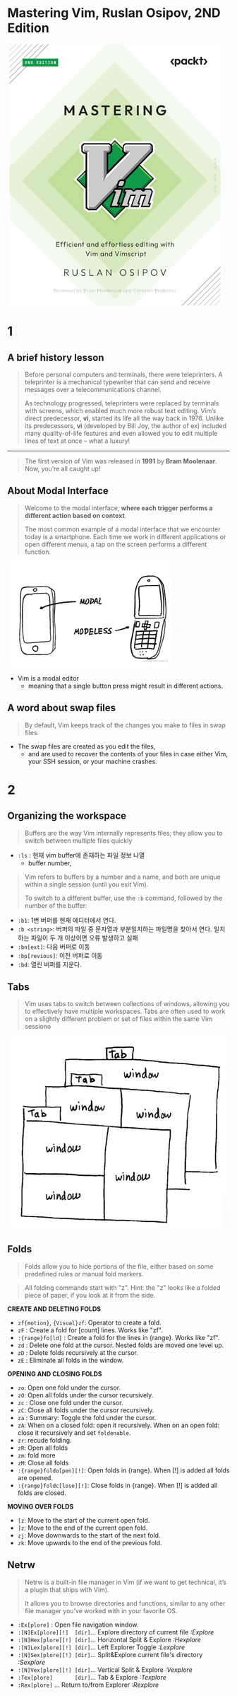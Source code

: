 # Mastering Vim, Ruslan Osipov, 2ND Edition

![](Book_MasteringVim.png)

# 1

## A brief history lesson

> Before personal computers and terminals, there were teleprinters. A teleprinter is a mechanical typewriter that can send and receive messages over a telecommunications channel.
>
> As technology progressed, teleprinters were replaced by terminals with screens, which enabled much more robust text editing. Vim’s direct predecessor, **vi**, started its life all the way back in 1976. Unlike its predecessors, **vi** (developed by Bill Joy, the author of ex) included many quality-of-life features and even allowed you to edit multiple lines of text at once – what a luxury!

---

> The first version of Vim was released in **1991** by **Bram Moolenaar**. Now, you’re all caught up!

## About Modal Interface

> Welcome to the modal interface, **where each trigger performs a different action based on context**. 
>
> The most common example of a modal interface that we encounter today is a smartphone. Each time we work in different applications or open different menus, a tap on the screen performs a different function.

![image_2024-10-22-14-59-36](img/image_2024-10-22-14-59-36.png)

- Vim is a modal editor
  - meaning that a single button press might result in different actions.

## A word about swap files

> By default, Vim keeps track of the changes you make to files in swap files. 

- The swap files are created as you edit the files, 
  - and are used to recover the contents of your files in case either Vim, your SSH session, or your machine crashes.

# 2

## Organizing the workspace

> Buffers are the way Vim internally represents files; they allow you to switch between multiple files quickly

- `:ls` : 현재 vim buffer에 존재하는 파일 정보 나열
  - buffer number, 

> Vim refers to buffers by a number and a name, and both are unique within a single session (until you exit Vim). 
>
> To switch to a different buffer, use the `:b` command, followed by the number of the buffer:			

- `:b1`: 1번 버퍼를 현재 에디터에서 연다.
- `:b <string>`: 버퍼의 파일 중 문자열과 부분일치하는 파일명을 찾아서 연다. 일치하는 파일이 두 개 이상이면 오류 발생하고 실패
- `:bn[ext]`: 다음 버퍼로 이동
- `:bp[revious]`: 이전 버퍼로 이동
- `:bd`: 열린 버퍼를 지운다.

## Tabs

> Vim uses tabs to switch between collections of windows, allowing you to effectively have multiple workspaces. Tabs are often used to work on a slightly different problem or set of files within the same Vim sessiono

![image_2024-10-24-14-17-25](img/image_2024-10-24-14-17-25.png)

## Folds

> Folds allow you to hide portions of the file, either based on some predefined rules or manual fold markers.

> All folding commands start with "z".  Hint: the "z" looks like a folded piece of paper, if you look at it from the side.

**CREATE AND DELETING FOLDS**

- `zf{motion}`, `{Visual}zf`: Operator to create a fold.
- `zF` : Create a fold for [count] lines.  Works like "zf".
- `:{range}fo[ld]` : Create a fold for the lines in {range}.  Works like "zf".
- `zd` : Delete one fold at the cursor. Nested folds are moved one level up.
- `zD` : Delete folds recursively at the cursor.
- `zE` : Eliminate all folds in the window.

**OPENING AND CLOSING FOLDS**

- `zo`: Open one fold under the cursor.
- `zO`: Open all folds under the cursor recursively.
- `zc` : Close one fold under the cursor.
- `zC`: Close all folds under the cursor recursively.
- `za` : Summary: Toggle the fold under the cursor.
- `zA`: When on a closed fold: open it recursively. When on an open fold: close it recursively and set `foldenable`.
- `zr`: recude folding.
- `zR`: Open all folds
- `zm`: fold more
- `zM`: Close all folds
- `:{range}foldo[pen][!]`: Open folds in {range}. When [!] is added all folds are opened.
- `:{range}foldc[lose][!]`: Close folds in {range}. When [!] is added all folds are closed.

**MOVING OVER FOLDS**

- `[z`: Move to the start of the current open fold.
- `]z`: Move to the end of the current open fold.
- `zj`: Move downwards to the start of the next fold.
- `zk`: Move upwards to the end of the previous fold.

## Netrw

> Netrw is a built-in file manager in Vim (if we want to get technical, it’s a plugin that ships with Vim). 
>
> It allows you to browse directories and functions, similar to any other file manager you’ve worked with in your favorite OS.

- `:Ex[plore]` : Open file navigation window.
- `:[N]Ex[plore][!]  [dir]`... Explore directory of current file      *:Explore*
- `:[N]Hex[plore][!] [dir]`... Horizontal Split & Explore             *:Hexplore*
- `:[N]Lex[plore][!] [dir]`... Left Explorer Toggle                   *:Lexplore*
- `:[N]Sex[plore][!] [dir]`... Split&Explore current file's directory *:Sexplore*
- `:[N]Vex[plore][!] [dir]`... Vertical   Split & Explore             *:Vexplore*
- `:Tex[plore]       [dir]`... Tab & Explore                          *:Texplore*
- `:Rex[plore]`            ... Return to/from Explorer                *:Rexplore*

